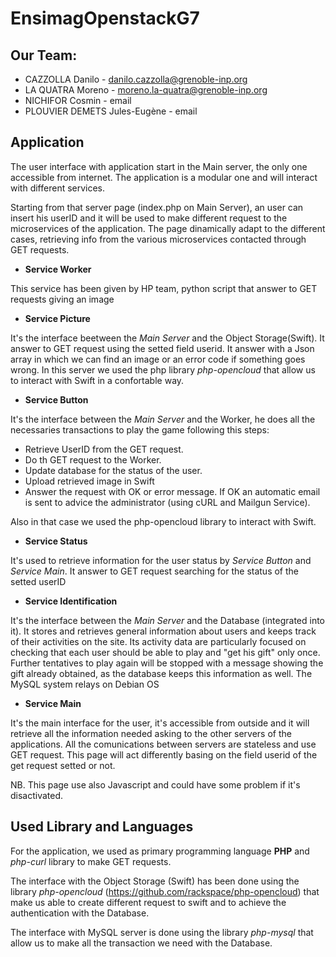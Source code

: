 # EnsimagOpenstackG7

## Our Team:

* CAZZOLLA Danilo - danilo.cazzolla@grenoble-inp.org
* LA QUATRA Moreno - moreno.la-quatra@grenoble-inp.org
* NICHIFOR Cosmin - email
* PLOUVIER DEMETS Jules-Eugène - email


## Application

The user interface with application start in the Main server, the only one accessible from internet. The application is a modular one and will interact with different services.

Starting from that server page (index.php on Main Server), an user can insert his userID and it will be used to make different request to the microservices of the application. The page dinamically adapt to the different cases, retrieving info from the various microservices contacted through GET requests.

* **Service Worker**

This service has been given by HP team, python script that answer to GET requests giving an image

* **Service Picture**

It's the interface beetween the _Main Server_ and the Object Storage(Swift). It answer to GET request using the setted field userid. It answer with a Json array in which we can find an image or an error code if something goes wrong. In this server we used the php library _php-opencloud_ that allow us to interact with Swift in a confortable way.

* **Service Button**

It's the interface between the _Main Server_ and the Worker, he does all the necessaries transactions to play the game following this steps:
 - Retrieve UserID from the GET request.
 - Do th GET request to the Worker.
 - Update database for the status of the user.
 - Upload retrieved image in Swift
 - Answer the request with OK or error message. If OK an automatic email is sent to advice the administrator (using cURL and Mailgun Service).
 
Also in that case we used the php-opencloud library to interact with Swift.

* **Service Status**

It's used to retrieve information for the user status by _Service Button_ and _Service Main_. It answer to GET request searching for the status of the setted userID

* **Service Identification**

It's the interface between the _Main Server_ and the Database (integrated into it). It stores and retrieves general information about users and keeps track of their activities on the site. Its activity data are particularly focused on checking that each user should be able to play and "get his gift" only once. Further tentatives to play again will be stopped with a message showing the gift already obtained, as the database keeps this information as well. The MySQL system relays on Debian OS 

* **Service Main**

It's the main interface for the user, it's accessible from outside and it will retrieve all the information needed asking to the other servers of the applications. All the comunications between servers are stateless and use GET request. This page will act differently basing on the field userid of the get request setted or not. 

NB. This page use also Javascript and could have some problem if it's disactivated.

## Used Library and Languages
For the application, we used as primary programming language **PHP** and _php-curl_ library to make GET requests.

The interface with the Object Storage (Swift) has been done using the library _php-opencloud_ (https://github.com/rackspace/php-opencloud) that make us able to create different request to swift and to achieve the authentication with the Database.

The interface with MySQL server is done using the library _php-mysql_ that allow us to make all the transaction we need with the Database.

